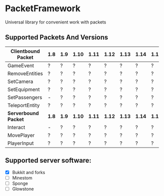 # PacketFramework
Universal library for convenient work with packets

## Supported Packets And Versions
| Clientbound Packet     | 1.8     | 1.9     | 1.10     | 1.11     | 1.12     | 1.13     | 1.14     | 1.13     | 1.14     | 1.15     | 1.16     | 1.17     | 1.18     | 1.19     |
|------------------------|---------|---------|----------|----------|----------|----------|----------|----------|----------|----------|----------|----------|----------|----------|
| GameEvent              | ?       | ?       | ?        | ?        | ?        | ?        | ?        | ?        | ?        | ?        | ?        | ?        | ?        | +        |
| RemoveEntities         | ?       | ?       | ?        | ?        | ?        | ?        | ?        | ?        | ?        | ?        | ?        | ?        | ?        | +        |
| SetCamera              | ?       | ?       | ?        | ?        | ?        | ?        | ?        | ?        | ?        | ?        | ?        | ?        | ?        | +        |
| SetEquipment           | ?       | ?       | ?        | ?        | ?        | ?        | ?        | ?        | ?        | ?        | ?        | ?        | ?        | +        |
| SetPassengers          | -       | ?       | ?        | ?        | ?        | ?        | ?        | ?        | ?        | ?        | ?        | ?        | ?        | +        |
| TeleportEntity         | ?       | ?       | ?        | ?        | ?        | ?        | ?        | ?        | ?        | ?        | ?        | ?        | ?        | +        |
| **Serverbound Packet** | **1.8** | **1.9** | **1.10** | **1.11** | **1.12** | **1.13** | **1.14** | **1.13** | **1.14** | **1.15** | **1.16** | **1.17** | **1.18** | **1.19** |
| Interact               | -       | ?       | ?        | ?        | ?        | ?        | ?        | ?        | ?        | ?        | ?        | ?        | ?        | +        |
| MovePlayer             | ?       | ?       | ?        | ?        | ?        | ?        | ?        | ?        | ?        | ?        | ?        | ?        | ?        | +        |
| PlayerInput            | ?       | ?       | ?        | ?        | ?        | ?        | ?        | ?        | ?        | ?        | ?        | ?        | ?        | +        |

## Supported server software:
- [x] Bukkit and forks
- [ ] Minestom
- [ ] Sponge
- [ ] Glowstone